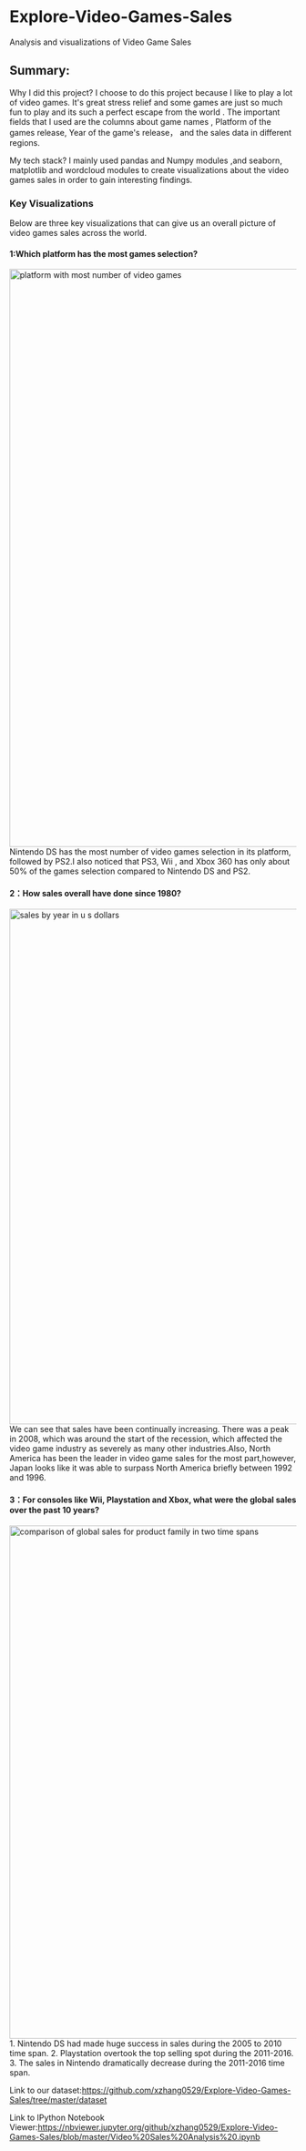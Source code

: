 # Explore-Video-Games-Sales
Analysis and visualizations of Video Game Sales

## Summary:
Why I did this project? I choose to do this project because I like to play a lot of video games. It's great stress relief and some games are just so much fun to play and its such a perfect escape from the world . The important fields that I used are the columns about game names , Platform of the games release, Year of the game's release， and the sales data in different regions. 

My tech stack? I mainly used pandas and Numpy modules ,and seaborn, matplotlib and wordcloud modules to create visualizations about the video games sales in order to gain interesting findings. 

### Key Visualizations
Below are three key visualizations that can give us an overall picture of video games sales across the world.

#### 1:Which platform has the most games selection?
<img width="1015" alt="platform with most number of video games" src="https://user-images.githubusercontent.com/32447999/44943469-a8d64f00-ad7b-11e8-9377-2a5449229c5e.png">
Nintendo DS has the most number of video games selection in its platform, followed by PS2.I also noticed that PS3, Wii , and Xbox 360 has only about 50% of the games selection compared to Nintendo DS and PS2. 

#### 2：How sales overall have done since 1980?
<img width="905" alt="sales by year in u s dollars" src="https://user-images.githubusercontent.com/32447999/44943585-88a78f80-ad7d-11e8-943f-10f054c781e6.png">
We can see that sales have been continually increasing. There was a peak in 2008, which was around the start of the recession, which affected the video game industry as severely as many other industries.Also, North America has been the leader in video game sales for the most part,however, Japan looks like it was able to surpass North America briefly between 1992 and 1996.

#### 3：For consoles like Wii, Playstation and Xbox, what were the global sales over the past 10 years?
<img width="901" alt="comparison of global sales for product family in two time spans" src="https://user-images.githubusercontent.com/32447999/44943637-55b1cb80-ad7e-11e8-84dc-c067f9f8f4ae.png">
1. Nintendo DS had made huge success in sales during the 2005 to 2010 time span.
    2. Playstation overtook the top selling spot during the 2011-2016.
    3. The sales in Nintendo dramatically decrease during the 2011-2016 time span.


Link to our dataset:https://github.com/xzhang0529/Explore-Video-Games-Sales/tree/master/dataset

Link to IPython Notebook Viewer:https://nbviewer.jupyter.org/github/xzhang0529/Explore-Video-Games-Sales/blob/master/Video%20Sales%20Analysis%20.ipynb
